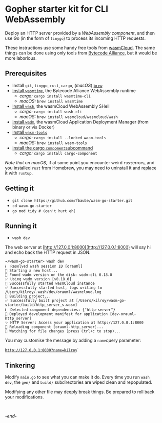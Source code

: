 # Gopher starter kit for CLI WebAssembly 

Deploy an HTTP server provided by 
a *WebAssembly component*, and then
use Go (in the form of `tinygo`) to
process its incoming HTTP requests.

These instructions use some handy free tools from
[wasmCloud](https://wasmcloud.com).
The same things can be done using only tools from
[Bytecode Alliance](https://bytecodealliance.org),
but it would be more laborious. 

## Prerequisites

- Install `git`, `tinygo`, `rust`, `cargo`,
  (*macOS*) [`brew`](https://brew.sh) 
- [Install `wasmtime`](https://docs.wasmtime.dev/cli-install.html),
  the Bytecode Alliance WebAssembly runtime 
  - *cargo:* `cargo install wasmtime-cli`
  - *macOS:*  `brew install wasmtime`
- [Install `wash`](https://wasmcloud.com/docs/installation),
  the wasmCloud WebAssembly SHell 
  - *cargo:* `cargo install wash-cli`
  - *macOS:*  `brew install wasmcloud/wasmcloud/wash`
- [Install `wadm`](https://wasmcloud.com/docs/deployment/wadm/installing),
  the wasmCloud Application Deployment Manager (from binary or via Docker)
- [Install `wasm-tools`](https://crates.io/crates/wasm-tools)
  - *cargo:* `cargo install --locked wasm-tools`
  - *macOS:*  `brew install wasm-tools`
- [Install the cargo `component`subcommand](https://crates.io/crates/cargo-component)
  - *cargo:* `cargo install cargo-component`

*Note that on macOS,* if at some point you encounter weird
`rust`errors, and you installed `rust` from Homebrew, you
may need to uninstall it and replace it with `rustup`.

## Getting it

- `git clone https://github.com/fbaube/wasm-go-starter.git`
- `cd wasm-go-starter`
- `go mod tidy # (can't hurt eh)`

## Running it

- `wash dev`

The web server at [http://127.0.0.1:8000](http://127.0.0.1:8000)
will say hi and echo back the HTTP request in JSON.

```
~/wasm-go-starter> wash dev 
ℹ️  Resolved wash session ID [orauml]
🚧 Starting a new host...
👀 Found wadm version on the disk: wadm-cli 0.18.0
✅ Using wadm version [v0.18.0]
🔧 Successfully started wasmCloud instance
✅ Successfully started host, logs writing to /Users/kilroy/.wash/dev/orauml/wasmcloud.log
🚧 Building project...
✅ Successfully built project at [/Users/kilroy/wasm-go-starter/build/http_server_s.wasm]
ℹ️  Detected component dependencies: {"http-server"}
🔁 Deployed development manifest for application [dev-orauml-http_server]
✨ HTTP Server: Access your application at http://127.0.0.1:8000
🔁 Reloading component [orauml-http_server]...
👀 Watching for file changes (press Ctrl+c to stop)...
```

You may customise the message by adding a `name`query parameter:

[`http://127.0.0.1:8000?name=kilroy`](http://127.0.0.1:8000?name=kilroy)`

## Tinkering

Modify `main.go` to see what you can make it do.
Every time you run `wash dev`, the `gen/` and `build/`
subdirectories are wiped clean and repopulated.

Modifying any other file may deeply break things.
Be prepared to roll back your modifications. 

<br/> 

*-end-*
